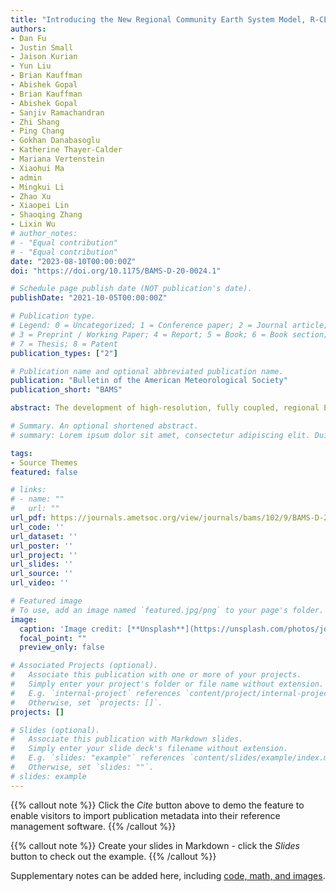 ```yaml
---
title: "Introducing the New Regional Community Earth System Model, R-CESM"
authors:
- Dan Fu
- Justin Small
- Jaison Kurian
- Yun Liu
- Brian Kauffman
- Abishek Gopal
- Brian Kauffman
- Abishek Gopal
- Sanjiv Ramachandran
- Zhi Shang
- Ping Chang
- Gokhan Danabasoglu
- Katherine Thayer-Calder
- Mariana Vertenstein
- Xiaohui Ma
- admin
- Mingkui Li
- Zhao Xu
- Xiaopei Lin
- Shaoqing Zhang
- Lixin Wu
# author_notes:
# - "Equal contribution"
# - "Equal contribution"
date: "2023-08-10T00:00:00Z"
doi: "https://doi.org/10.1175/BAMS-D-20-0024.1"

# Schedule page publish date (NOT publication's date).
publishDate: "2021-10-05T00:00:00Z"

# Publication type.
# Legend: 0 = Uncategorized; 1 = Conference paper; 2 = Journal article;
# 3 = Preprint / Working Paper; 4 = Report; 5 = Book; 6 = Book section;
# 7 = Thesis; 8 = Patent
publication_types: ["2"]

# Publication name and optional abbreviated publication name.
publication: "Bulletin of the American Meteorological Society"
publication_short: "BAMS"

abstract: The development of high-resolution, fully coupled, regional Earth system model systems is important for improving our understanding of climate variability, future projections, and extreme events at regional scales. Here we introduce and present an overview of the newly developed Regional Community Earth System Model (R-CESM). Different from other existing regional climate models, R-CESM is based on the Community Earth System Model version 2 (CESM2) framework. We have incorporated the Weather Research and Forecasting (WRF) Model and Regional Ocean Modeling System (ROMS) into CESM2 as additional components. As such, R-CESM can be conveniently used as a regional dynamical downscaling tool for the global CESM solutions or/and as a standalone high-resolution regional coupled model. The user interface of R-CESM follows that of CESM, making it readily accessible to the broader community. Among countless potential applications of R-CESM, we showcase here a few preliminary studies that illustrate its novel aspects and value. These include 1) assessing the skill of R-CESM in a multiyear, high-resolution, regional coupled simulation of the Gulf of Mexico; 2) examining the impact of WRF and CESM ocean–atmosphere coupling physics on tropical cyclone simulations; and 3) a convection-permitting simulation of submesoscale ocean–atmosphere interactions. We also discuss capabilities under development such as (i) regional refinement using a high-resolution ROMS nested within global CESM and (ii) “online” coupled data assimilation. Our open-source framework (publicly available at https://github.com/ihesp/rcesm1) can be easily adapted to a broad range of applications that are of interest to the users of CESM, WRF, and ROMS.

# Summary. An optional shortened abstract.
# summary: Lorem ipsum dolor sit amet, consectetur adipiscing elit. Duis posuere tellus ac convallis placerat. Proin tincidunt magna sed ex sollicitudin condimentum.

tags:
- Source Themes
featured: false

# links:
# - name: ""
#   url: ""
url_pdf: https://journals.ametsoc.org/view/journals/bams/102/9/BAMS-D-20-0024.1.xml?tab_body=fulltext-display#container-56956-item-56959
url_code: ''
url_dataset: ''
url_poster: ''
url_project: ''
url_slides: ''
url_source: ''
url_video: ''

# Featured image
# To use, add an image named `featured.jpg/png` to your page's folder. 
image:
  caption: 'Image credit: [**Unsplash**](https://unsplash.com/photos/jdD8gXaTZsc)'
  focal_point: ""
  preview_only: false

# Associated Projects (optional).
#   Associate this publication with one or more of your projects.
#   Simply enter your project's folder or file name without extension.
#   E.g. `internal-project` references `content/project/internal-project/index.md`.
#   Otherwise, set `projects: []`.
projects: []

# Slides (optional).
#   Associate this publication with Markdown slides.
#   Simply enter your slide deck's filename without extension.
#   E.g. `slides: "example"` references `content/slides/example/index.md`.
#   Otherwise, set `slides: ""`.
# slides: example
---
```


{{% callout note %}}
Click the *Cite* button above to demo the feature to enable visitors to import publication metadata into their reference management software.
{{% /callout %}}

{{% callout note %}}
Create your slides in Markdown - click the *Slides* button to check out the example.
{{% /callout %}}

Supplementary notes can be added here, including [code, math, and images](https://wowchemy.com/docs/writing-markdown-latex/).
